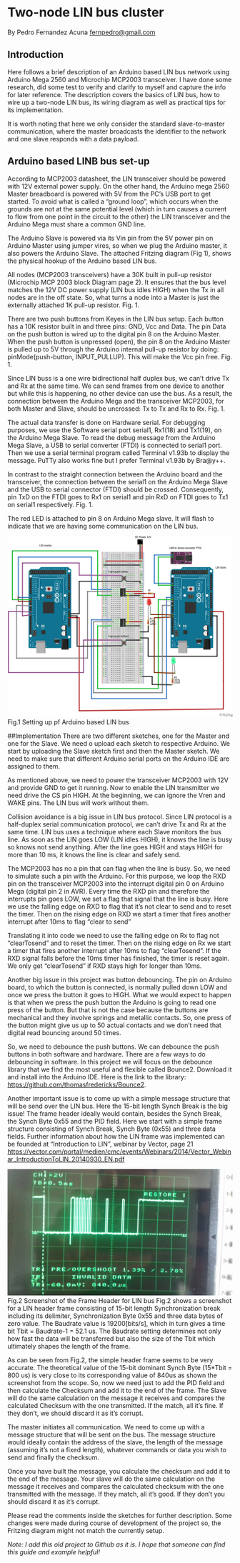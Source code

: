 # Two-node LIN bus cluster   
By Pedro Fernandez Acuna
fernpedro@gmail.com

## Introduction
Here follows a brief description of an Arduino based LIN bus network using Arduino Mega 2560 and Microchip MCP2003 transceiver. I have done some research, did some test to verify and clarify to myself and capture the info for later reference. The description covers the basics of LIN bus, how to wire up a two-node LIN bus, its wiring diagram as well as practical tips for its implementation.

It is worth noting that here we only consider the standard slave-to-master communication, where the master broadcasts the identifier to the network and one slave responds with a data payload. 
## Arduino based LINB bus set-up
According to MCP2003 datasheet, the LIN transceiver should be powered with 12V external power supply. On the other hand, the Arduino mega 2560 Master breadboard is powered with 5V from the PC’s USB port to get started. To avoid what is called a “ground loop”, which occurs when the grounds are not at the same potential level (which in turn causes a current to flow from one point in the circuit to the other) the LIN transceiver and the Arduino Mega must share a common GND line.

The Arduino Slave is powered via its Vin pin from the 5V power pin on Arduino Master using jumper vires, so when we plug the Arduino master, it also powers the Arduino Slave. The attached Fritzing diagram (Fig 1), shows the physical hookup of the Arduino based LIN bus.

All nodes (MCP2003 transceivers) have a 30K built in pull-up resistor (Microchip MCP 2003 block Diagram page 2). It ensures that the bus level matches the 12V DC power supply (LIN bus idles HIGH) when the Tx in all nodes are in the off state. So, what turns a node into a Master is just the externally attached 1K pull-up resistor. Fig. 1.

There are two push buttons from Keyes in the LIN bus setup. Each button has a 10K resistor built in and three pins: GND, Vcc and Data. The pin Data on the push button is wired up to the digital pin 8 on the Arduino Master. When the push button is unpressed (open), the pin 8 on the Arduino Master is pulled up to 5V through the Arduino internal pull-up resistor by doing:  pinMode(push-button, INPUT_PULLUP). This will make the Vcc pin free. Fig. 1.

Since LIN buss is a one wire bidirectional half duplex bus, we can’t drive Tx and Rx at the same time. We can send frames from one device to another but while this is happening, no other device can use the bus. As a result, the connection between the Arduino Mega and the transceiver MCP2003, for both Master and Slave, should be uncrossed: Tx to Tx and Rx to Rx. Fig. 1.

The actual data transfer is done on Hardware serial. For debugging purposes, we use the Software serial port serial1, Rx1(18) and Tx1(19), on the Arduino Mega Slave. To read the debug message from the Arduino Mega Slave, a USB to serial converter (FTDI) is connected to serial1 port. Then we use a serial terminal program called Terminal v1.93b to display the message. PuTTy also works fine but I prefer Terminal v1.93b by Bra@y++. 

In contrast to the straight connection between the Arduino board and the transceiver, the connection between the serial1 on the Arduino Mega Slave and the USB to serial connector (FTDI) should be crossed. Consequently, pin TxD on the FTDI goes to Rx1 on serial1 and pin RxD on FTDI goes to Tx1 on serial1 respectively. Fig. 1.

The red LED is attached to pin 8 on Arduino Mega slave. It will flash to indicate that we are having some communication on the LIN bus.


![](LIN_bus.png)
Fig.1 Setting up pf Arduino based LIN bus

##Implementation
There are two different sketches, one for the Master and one for the Slave. We need o upload each sketch to respective Arduino. We start by uploading the Slave sketch first and then the Master sketch. We need to make sure that different Arduino serial ports on the Arduino IDE are assigned to them. 

As mentioned above, we need to power the transceiver MCP2003 with 12V and provide GND to get it running. Now to enable the LIN transmitter we need drive the CS pin HIGH. At the beginning, we can ignore the Vren and WAKE pins. The LIN bus will work without them.

Collision avoidance is a big issue in LIN bus protocol. Since LIN protocol is a half-duplex serial communication protocol, we can’t drive Tx and Rx at the same time.  LIN bus uses a technique where each Slave monitors the bus line. As soon as the LIN goes LOW (LIN idles HIGH), it knows the line is busy so knows not send anything. After the line goes HIGH and stays HIGH for more than 10 ms, it knows the line is clear and safely send.

The MCP2003 has no a pin that can flag when the line is busy. So, we need to simulate such a pin with the Arduino. For this purpose, we loop the RXD pin on the transceiver MCP2003 into the interrupt digital pin 0 on Arduino Mega (digital pin 2 in AVR). Every time the RXD pin and therefore the interrupts pin goes LOW, we set a flag that signal that the line is busy.  Here we use the falling edge on RXD to flag that it’s not clear to send and to reset the timer. Then on the rising edge on RXD we start a timer that fires another interrupt after 10ms to flag “clear to send”

Translating it into code we need to use the falling edge on Rx to flag not “clearTosend” and to reset the timer. Then on the rising edge on Rx we start a timer that fires another interrupt after 10ms to flag “clearTosend”.  If the RXD signal falls before the 10ms timer has finished, the timer is reset again. We only get “clearTosend” if RXD stays high for longer than 10ms.  

Another big issue in this project was button debouncing. The pin on Arduino board, to which the button is connected, is normally pulled down LOW and once we press the button it goes to HIGH. What we would expect to happen is that when we press the push button the Arduino is going to read one press of the button. But that is not the case because the buttons are mechanical and they involve springs and metallic contacts. So, one press of the button might give us up to 50 actual contacts and we don’t need that digital read bouncing around 50 times.

So, we need to debounce the push buttons. We can debounce the push buttons in both software and hardware. There are a few ways to do debouncing in software. In this project we will focus on the debounce library that we find the most useful and flexible called Bounce2.  Download it and install into the Arduino IDE. Here is the link to the library: https://github.com/thomasfredericks/Bounce2.  

Another important issue is to come up with a simple message structure that will be send over the LIN bus. Here the 15-bit length Synch Break is the big issue! The frame header ideally would contain, besides the Synch Break, the Synch Byte 0x55 and the PID field. Here we start with a simple frame structure consisting of Synch Break, Synch Byte (0x55) and three data fields. Further information about how the LIN frame was implemented can be founded at “Introduction to LIN”, webinar by Vector, page 21 https://vector.com/portal/medien/cmc/events/Webinars/2014/Vector_Webinar_IntroductionToLIN_20140930_EN.pdf

![](LIN_screenshot.jpg)
Fig.2 Screenshot of the Frame Header for LIN bus
Fig.2 shows a screenshot for a LIN header frame consisting of 15-bit length Synchronization break including its delimiter, Synchronization Byte 0x55 and three data bytes of zero value. The Baudrate value is 19200[bits/s], which in turn gives a time bit Tbit  = Baudrate-1 = 52.1 us. 
The Baudrate setting determines not only how fast the data will be transferred but also the size of the Tbit which ultimately shapes the length of the frame.

As can be seen from Fig.2, the simple header frame seems to be very accurate. The theoretical value of the 15-bit dominant Synch Byte (15*Tbit = 800 us) is very close to its corresponding value of 840us as shown the screenshot from the scope. So, now we need just to add the PID field and then calculate the Checksum and add it to the end of the frame. The Slave will do the same calculation on the message it receives and compares the calculated Checksum with the one transmitted. If the match, all it’s fine. If they don’t, we should discard it as it’s corrupt.

The master initiates all communication. We need to come up with a message structure that will be sent on the bus. The message structure would ideally contain the address of the slave, the length of the message (assuming it’s not a fixed length), whatever commands or data you wish to send and finally the checksum.

Once you have built the message, you calculate the checksum and add it to the end of the message. Your slave will do the same calculation on the message it receives and compares the calculated checksum with the one transmitted with the message. If they match, all it’s good. If they don’t you should discard it as it’s corrupt. 

Please read the comments inside the sketches for further description.  Some changes were made during course of development of the project so, the Fritzing diagram might not match the currently setup.

_Note: I add this old project to  Github as it is. I hope that someone can find this guide and example helpful!_


